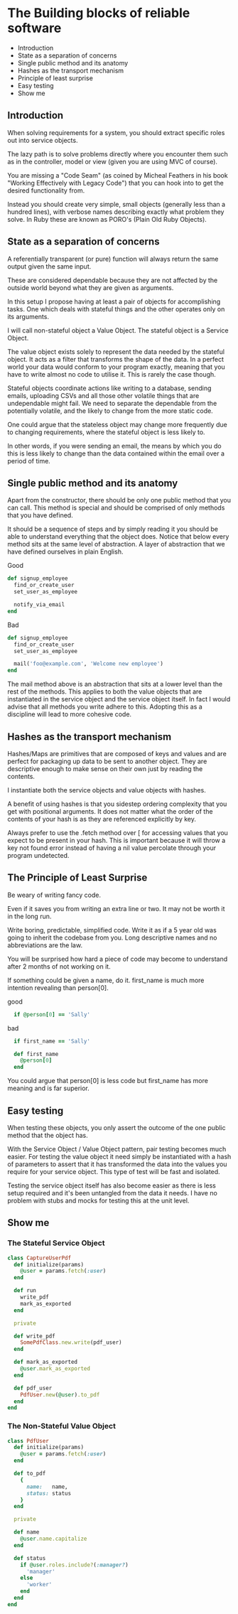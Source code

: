 # The Building blocks of reliable software

  - Introduction
  - State as a separation of concerns
  - Single public method and its anatomy
  - Hashes as the transport mechanism
  - Principle of least surprise
  - Easy testing
  - Show me

## Introduction
  When solving requirements for a system, you should extract specific roles out into service objects.

  The lazy path is to solve problems directly where you encounter them such as in the controller, model or view (given you are using MVC of course).

  You are missing a "Code Seam" (as coined by Micheal Feathers in his book "Working Effectively with Legacy Code") that you can hook into to get the desired functionality from.

  Instead you should create very simple, small objects (generally less than a hundred lines), with verbose names describing exactly what problem
  they solve.  In Ruby these are known as PORO's (Plain Old Ruby Objects).

## State as a separation of concerns
  A referentially transparent (or pure) function will always return the same output given the same input.

  These are considered dependable because they are not affected by the outside world beyond what they are given as arguments.

  In this setup I propose having at least a pair of objects for accomplishing tasks.
  One which deals with stateful things and the other operates only on its arguments.

  I will call non-stateful object a Value Object.  The stateful object is a Service Object.

  The value object exists solely to represent the data needed by the stateful object.  It acts as a filter that transforms the shape of the data.
  In a perfect world your data would conform to your program exactly, meaning that you have to write almost no code to utilise it.
  This is rarely the case though.

  Stateful objects coordinate actions like writing to a database, sending emails, uploading CSVs and all those other volatile things that are undependable might fail.  We need to separate the dependable from the potentially volatile, and the likely to change from the more static code.

  One could argue that the stateless object may change more frequently due to changing requirements, where the stateful object is less likely to.

  In other words, if you were sending an email, the means by which you do this is less likely to change than the data contained within the email over
  a period of time.

## Single public method and its anatomy
  Apart from the constructor, there should be only one public method that you can call.
  This method is special and should be comprised of only methods that you have defined.

  It should be a sequence of steps and by simply reading it you should be able to understand everything that the object does.
  Notice that below every method sits at the same level of abstraction.  A layer of abstraction that we have defined ourselves in plain English.

  Good

```ruby
def signup_employee
  find_or_create_user
  set_user_as_employee

  notify_via_email
end
```

  Bad

```ruby
def signup_employee
  find_or_create_user
  set_user_as_employee

  mail('foo@example.com', 'Welcome new employee')
end
```

  The mail method above is an abstraction that sits at a lower level than the rest of the methods.
  This applies to both the value objects that are instantiated in the service object and the service object itself.
  In fact I would advise that all methods you write adhere to this.  Adopting this as a discipline will lead to more cohesive code.

## Hashes as the transport mechanism
  Hashes/Maps are primitives that are composed of keys and values and are perfect for packaging up data to be sent to another object.
  They are descriptive enough to make sense on their own just by reading the contents.

  I instantiate both the service objects and value objects with hashes.

  A benefit of using hashes is that you sidestep ordering complexity that you get with positional arguments.
  It does not matter what the order of the contents of your hash is as they are referenced explicitly by key.

  Always prefer to use the .fetch method over [ for accessing values that you expect to be present in your hash.
  This is important because it will throw a key not found error instead of having a nil value percolate through your program undetected.

## The Principle of Least Surprise
  Be weary of writing fancy code.

  Even if it saves you from writing an extra line or two.  It may not be worth it in the long run.

  Write boring, predictable, simplified code.  Write it as if a 5 year old was going to inherit the codebase from you.
  Long descriptive names and no abbreviations are the law.

  You will be surprised how hard a piece of code may become to understand after 2 months of not working on it.

  If something could be given a name, do it. first_name is much more intention revealing than person[0].

good
```ruby
  if @person[0] == 'Sally'
```

bad

```ruby
  if first_name == 'Sally'

  def first_name
    @person[0]
  end
```

  You could argue that person[0] is less code but first_name has more meaning and is far superior.

## Easy testing
  When testing these objects, you only assert the outcome of the one public method that the object has.

  With the Service Object / Value Object pattern, pair testing becomes much easier.
  For testing the value object it need simply be instantiated with a hash of parameters to assert that it has transformed the data into
  the values you require for your service object.  This type of test will be fast and isolated.

  Testing the service object itself has also become easier as there is less setup required and it's been untangled from the data it needs.
  I have no problem with stubs and mocks for testing this at the unit level.

## Show me

### The Stateful Service Object

```ruby
class CaptureUserPdf
  def initialize(params)
    @user = params.fetch(:user)
  end

  def run
    write_pdf
    mark_as_exported
  end

  private

  def write_pdf
    SomePdfClass.new.write(pdf_user)
  end

  def mark_as_exported
    @user.mark_as_exported
  end

  def pdf_user
    PdfUser.new(@user).to_pdf
  end
end
```

### The Non-Stateful Value Object

```ruby
class PdfUser
  def initialize(params)
    @user = params.fetch(:user)
  end

  def to_pdf
    {
      name:   name,
      status: status
    }
  end

  private

  def name
    @user.name.capitalize
  end

  def status
    if @user.roles.include?(:manager?)
      'manager'
    else
      'worker'
    end
  end
end
```
